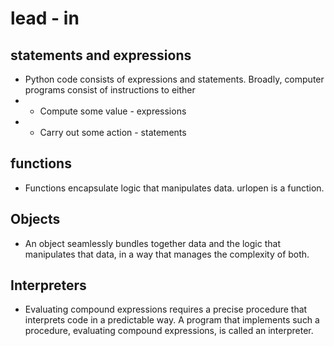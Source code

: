 # lead - in
## statements and expressions
* Python code consists of expressions and statements. Broadly, computer programs consist of instructions to either
* * Compute some value - expressions 
* * Carry out some action - statements
## functions
* Functions encapsulate logic that manipulates data. urlopen is a function. 
## Objects
* An object seamlessly bundles together data and the logic that manipulates that data, in a way that manages the complexity of both.
## Interpreters
* Evaluating compound expressions requires a precise procedure that interprets code in a predictable way. A program that implements such a procedure, evaluating compound expressions, is called an interpreter. 
